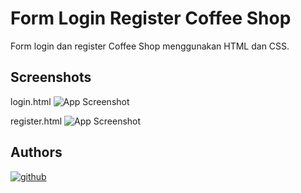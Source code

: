 # Form Login Register Coffee Shop

Form login dan register Coffee Shop menggunakan HTML dan CSS.


## Screenshots

login.html
![App Screenshot](https://via.placeholder.com/468x300?text=App+Screenshot+Here)

register.html
![App Screenshot](https://via.placeholder.com/468x300?text=App+Screenshot+Here)


## Authors

[![github](https://img.shields.io/badge/wayosu-000?style=for-the-badge&logo=github&logoColor=white)](https://github.com/wayosu)